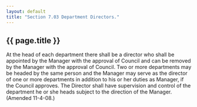 ```yaml
---
layout: default 
title: "Section 7.03 Department Directors."
---
```


{{ page.title }}
----------------

At the head of each department there shall be a director who shall be
appointed by the Manager with the approval of Council and can be removed
by the Manager with the approval of Council. Two or more departments may
be headed by the same person and the Manager may serve as the director
of one or more departments in addition to his or her duties as Manager,
if the Council approves. The Director shall have supervision and control
of the department he or she heads subject to the direction of the
Manager. (Amended 11-4-08.)
